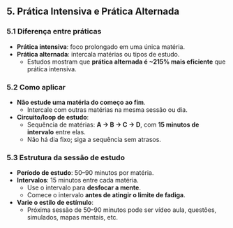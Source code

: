 ## 5. Prática Intensiva e Prática Alternada

### 5.1 Diferença entre práticas
- **Prática intensiva**: foco prolongado em uma única matéria.  
- **Prática alternada**: intercala matérias ou tipos de estudo.  
  - Estudos mostram que **prática alternada é ~215% mais eficiente** que prática intensiva.

### 5.2 Como aplicar
- **Não estude uma matéria do começo ao fim**.  
  - Intercale com outras matérias na mesma sessão ou dia.
- **Circuito/loop de estudo**:  
  - Sequência de matérias: **A → B → C → D**, com **15 minutos de intervalo** entre elas.  
  - Não há dia fixo; siga a sequência sem atrasos.

### 5.3 Estrutura da sessão de estudo
- **Período de estudo**: 50–90 minutos por matéria.
- **Intervalos**: 15 minutos entre cada matéria.  
  - Use o intervalo para **desfocar a mente**.  
  - Comece o intervalo **antes de atingir o limite de fadiga**.
- **Varie o estilo de estímulo**:  
  - Próxima sessão de 50–90 minutos pode ser vídeo aula, questões, simulados, mapas mentais, etc.
